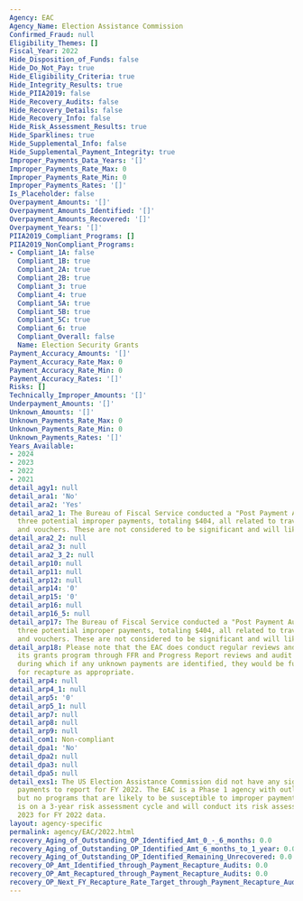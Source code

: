 ```yaml
---
Agency: EAC
Agency_Name: Election Assistance Commission
Confirmed_Fraud: null
Eligibility_Themes: []
Fiscal_Year: 2022
Hide_Disposition_of_Funds: false
Hide_Do_Not_Pay: true
Hide_Eligibility_Criteria: true
Hide_Integrity_Results: true
Hide_PIIA2019: false
Hide_Recovery_Audits: false
Hide_Recovery_Details: false
Hide_Recovery_Info: false
Hide_Risk_Assessment_Results: true
Hide_Sparklines: true
Hide_Supplemental_Info: false
Hide_Supplemental_Payment_Integrity: true
Improper_Payments_Data_Years: '[]'
Improper_Payments_Rate_Max: 0
Improper_Payments_Rate_Min: 0
Improper_Payments_Rates: '[]'
Is_Placeholder: false
Overpayment_Amounts: '[]'
Overpayment_Amounts_Identified: '[]'
Overpayment_Amounts_Recovered: '[]'
Overpayment_Years: '[]'
PIIA2019_Compliant_Programs: []
PIIA2019_NonCompliant_Programs:
- Compliant_1A: false
  Compliant_1B: true
  Compliant_2A: true
  Compliant_2B: true
  Compliant_3: true
  Compliant_4: true
  Compliant_5A: true
  Compliant_5B: true
  Compliant_5C: true
  Compliant_6: true
  Compliant_Overall: false
  Name: Election Security Grants
Payment_Accuracy_Amounts: '[]'
Payment_Accuracy_Rate_Max: 0
Payment_Accuracy_Rate_Min: 0
Payment_Accuracy_Rates: '[]'
Risks: []
Technically_Improper_Amounts: '[]'
Underpayment_Amounts: '[]'
Unknown_Amounts: '[]'
Unknown_Payments_Rate_Max: 0
Unknown_Payments_Rate_Min: 0
Unknown_Payments_Rates: '[]'
Years_Available:
- 2024
- 2023
- 2022
- 2021
detail_agy1: null
detail_ara1: 'No'
detail_ara2: 'Yes'
detail_ara2_1: The Bureau of Fiscal Service conducted a "Post Payment Audit" and identified
  three potential improper payments, totaling $404, all related to travel authorizations
  and vouchers. These are not considered to be significant and will likely be waived.
detail_ara2_2: null
detail_ara2_3: null
detail_ara2_3_2: null
detail_arp10: null
detail_arp11: null
detail_arp12: null
detail_arp14: '0'
detail_arp15: '0'
detail_arp16: null
detail_arp16_5: null
detail_arp17: The Bureau of Fiscal Service conducted a "Post Payment Audit" and identified
  three potential improper payments, totaling $404, all related to travel authorizations
  and vouchers. These are not considered to be significant and will likely be waived.
detail_arp18: Please note that the EAC does conduct regular reviews and audits of
  its grants program through FFR and Progress Report reviews and audit resolution
  during which if any unknown payments are identified, they would be further pursued
  for recapture as appropriate.
detail_arp4: null
detail_arp4_1: null
detail_arp5: '0'
detail_arp5_1: null
detail_arp7: null
detail_arp8: null
detail_arp9: null
detail_com1: Non-compliant
detail_dpa1: 'No'
detail_dpa2: null
detail_dpa3: null
detail_dpa5: null
detail_exs1: The US Election Assistance Commission did not have any significant improper
  payments to report for FY 2022. The EAC is a Phase 1 agency with outlays over $10M,
  but no programs that are likely to be susceptible to improper payments. The EAC
  is on a 3-year risk assessment cycle and will conduct its risk assessment in FY
  2023 for FY 2022 data.
layout: agency-specific
permalink: agency/EAC/2022.html
recovery_Aging_of_Outstanding_OP_Identified_Amt_0_-_6_months: 0.0
recovery_Aging_of_Outstanding_OP_Identified_Amt_6_months_to_1_year: 0.0
recovery_Aging_of_Outstanding_OP_Identified_Remaining_Unrecovered: 0.0
recovery_OP_Amt_Identified_through_Payment_Recapture_Audits: 0.0
recovery_OP_Amt_Recaptured_through_Payment_Recapture_Audits: 0.0
recovery_OP_Next_FY_Recapture_Rate_Target_through_Payment_Recapture_Audit: 0.0
---
```


